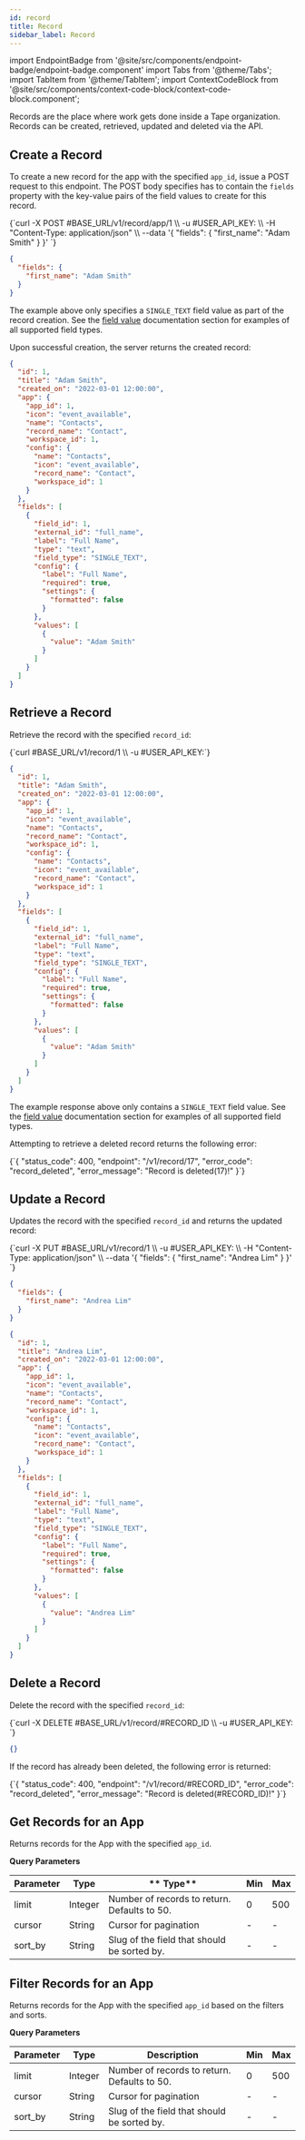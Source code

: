 ```yaml
---
id: record
title: Record
sidebar_label: Record
---
```


import EndpointBadge from '@site/src/components/endpoint-badge/endpoint-badge.component'
import Tabs from '@theme/Tabs';
import TabItem from '@theme/TabItem';
import ContextCodeBlock from '@site/src/components/context-code-block/context-code-block.component';

Records are the place where work gets done inside a Tape organization. Records can be created, retrieved, updated and deleted via the API.

## Create a Record

<EndpointBadge method="POST" url="https://api.tapeapp.com/v1/record/app/{app_id}" />

To create a new record for the app with the specified `app_id`, issue a POST request to this endpoint. The POST body specifies has to contain the `fields` property with the key-value pairs of the field values to create for this record.

<Tabs defaultValue="curl">

<TabItem value="curl" label="cURL">
<ContextCodeBlock language="shell" title='➡️      Request'>
{`curl -X POST #BASE_URL/v1/record/app/1  \\
  -u #USER_API_KEY: \\
  -H "Content-Type: application/json" \\
  --data '{
    "fields": {
      "first_name": "Adam Smith"
    }
  }' 
`}
</ContextCodeBlock>
</TabItem>

<TabItem value="json" label="JSON">

```json title="➡️      Request">
{
  "fields": {
    "first_name": "Adam Smith"
  }
}
```

</TabItem>
</Tabs>

The example above only specifies a `SINGLE_TEXT` field value as part of the record creation. See the [field value](field-value/general) documentation section for examples of all supported field types.

Upon successful creation, the server returns the created record:

```json title='⬅️      Response'
{
  "id": 1,
  "title": "Adam Smith",
  "created_on": "2022-03-01 12:00:00",
  "app": {
    "app_id": 1,
    "icon": "event_available",
    "name": "Contacts",
    "record_name": "Contact",
    "workspace_id": 1,
    "config": {
      "name": "Contacts",
      "icon": "event_available",
      "record_name": "Contact",
      "workspace_id": 1
    }
  },
  "fields": [
    {
      "field_id": 1,
      "external_id": "full_name",
      "label": "Full Name",
      "type": "text",
      "field_type": "SINGLE_TEXT",
      "config": {
        "label": "Full Name",
        "required": true,
        "settings": {
          "formatted": false
        }
      },
      "values": [
        {
          "value": "Adam Smith"
        }
      ]
    }
  ]
}
```

## Retrieve a Record

<EndpointBadge method="GET" url="https://api.tapeapp.com/v1/record/{record_id}" />

Retrieve the record with the specified `record_id`:

<ContextCodeBlock language="shell" title='➡️      Request'>
{`curl #BASE_URL/v1/record/1 \\
  -u #USER_API_KEY:`}
</ContextCodeBlock>

```json title='⬅️      Response'
{
  "id": 1,
  "title": "Adam Smith",
  "created_on": "2022-03-01 12:00:00",
  "app": {
    "app_id": 1,
    "icon": "event_available",
    "name": "Contacts",
    "record_name": "Contact",
    "workspace_id": 1,
    "config": {
      "name": "Contacts",
      "icon": "event_available",
      "record_name": "Contact",
      "workspace_id": 1
    }
  },
  "fields": [
    {
      "field_id": 1,
      "external_id": "full_name",
      "label": "Full Name",
      "type": "text",
      "field_type": "SINGLE_TEXT",
      "config": {
        "label": "Full Name",
        "required": true,
        "settings": {
          "formatted": false
        }
      },
      "values": [
        {
          "value": "Adam Smith"
        }
      ]
    }
  ]
}
```

The example response above only contains a `SINGLE_TEXT` field value. See the [field value](field-value/general) documentation section for examples of all supported field types.

Attempting to retrieve a deleted record returns the following error:

<ContextCodeBlock language="json">
{`{
"status_code": 400,
"endpoint": "/v1/record/17",
"error_code": "record_deleted",
"error_message": "Record is deleted(17)!"
}`}
</ContextCodeBlock>

## Update a Record

<EndpointBadge method="PUT" url="https://api.tapeapp.com/v1/record/{record_id}" />

Updates the record with the specified `record_id` and returns the updated record:

<Tabs defaultValue="curl">

<TabItem value="curl" label="cURL">
<ContextCodeBlock language="shell" title='➡️      Request'>
{`curl -X PUT #BASE_URL/v1/record/1  \\
  -u #USER_API_KEY: \\
  -H "Content-Type: application/json" \\
  --data '{
    "fields": {
      "first_name": "Andrea Lim"
    }
  }' 
`}
</ContextCodeBlock>
</TabItem>

<TabItem value="json" label="JSON">

```json title="➡️      Request">
{
  "fields": {
    "first_name": "Andrea Lim"
  }
}
```

</TabItem>
</Tabs>

```json title='⬅️      Response'
{
  "id": 1,
  "title": "Andrea Lim",
  "created_on": "2022-03-01 12:00:00",
  "app": {
    "app_id": 1,
    "icon": "event_available",
    "name": "Contacts",
    "record_name": "Contact",
    "workspace_id": 1,
    "config": {
      "name": "Contacts",
      "icon": "event_available",
      "record_name": "Contact",
      "workspace_id": 1
    }
  },
  "fields": [
    {
      "field_id": 1,
      "external_id": "full_name",
      "label": "Full Name",
      "type": "text",
      "field_type": "SINGLE_TEXT",
      "config": {
        "label": "Full Name",
        "required": true,
        "settings": {
          "formatted": false
        }
      },
      "values": [
        {
          "value": "Andrea Lim"
        }
      ]
    }
  ]
}
```

## Delete a Record

<EndpointBadge method="DELETE" url="https://api.tapeapp.com/v1/record/{record_id}" />

Delete the record with the specified `record_id`:

<ContextCodeBlock language="shell" title='➡️      Request'>
{`curl -X DELETE #BASE_URL/v1/record/#RECORD_ID  \\
  -u #USER_API_KEY:
`}
</ContextCodeBlock>

```json title='⬅️      Response'
{}
```

If the record has already been deleted, the following error is returned:

<ContextCodeBlock language="json">
{`{
  "status_code": 400,
  "endpoint": "/v1/record/#RECORD_ID",
  "error_code": "record_deleted",
  "error_message": "Record is deleted(#RECORD_ID)!"
}`}
</ContextCodeBlock>

## Get Records for an App

<EndpointBadge method="GET" url="https://api.tapeapp.com/v1/record/app/{app_id}" />

Returns records for the App with the specified `app_id`.

**Query Parameters**

| Parameter | Type    | ** Type**                                    | Min | Max |
| --------- | ------- | -------------------------------------------- | --- | --- |
| limit     | Integer | Number of records to return. Defaults to 50. | 0   | 500 |
| cursor    | String  | Cursor for pagination                        | -   | -   |
| sort_by   | String  | Slug of the field that should be sorted by.  | -   | -   |

## Filter Records for an App

<EndpointBadge method="POST" url="https://api.tapeapp.com/v1/record/app/{app_id}/filter" />

Returns records for the App with the specified `app_id` based on the filters and sorts.

**Query Parameters**

| Parameter | Type    | Description                                  | Min | Max |
| --------- | ------- | -------------------------------------------- | --- | --- |
| limit     | Integer | Number of records to return. Defaults to 50. | 0   | 500 |
| cursor    | String  | Cursor for pagination                        | -   | -   |
| sort_by   | String  | Slug of the field that should be sorted by.  | -   | -   |
